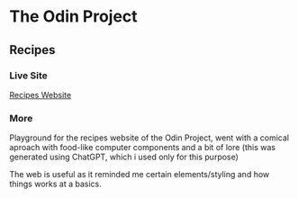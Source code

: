 # The Odin Project
## Recipes

### Live Site
[Recipes Website](https://jorgeh18.github.io/odin-recipes/)
### More
Playground for the recipes website of the Odin Project, went with a comical aproach with food-like computer components and a bit of lore (this was generated using ChatGPT, which i used only for this purpose)

The web is useful as it reminded me certain elements/styling and how things works at a basics.
